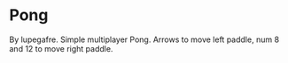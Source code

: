 # Pong
By lupegafre.
Simple multiplayer Pong.
Arrows to move left paddle, num 8 and 12 to move right paddle.
